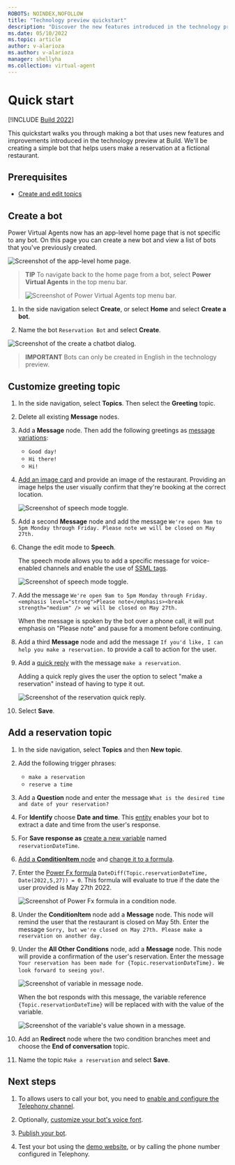```yaml
---
ROBOTS: NOINDEX,NOFOLLOW
title: "Technology preview quickstart"
description: "Discover the new features introduced in the technology preview at Build."
ms.date: 05/10/2022
ms.topic: article
author: v-alarioza
ms.author: v-alarioza
manager: shellyha
ms.collection: virtual-agent
---
```


# Quick start

[!INCLUDE [Build 2022](includes/build-22-disclaimer.md)]

This quickstart walks you through making a bot that uses new features and improvements introduced in the technology preview at Build. We'll be creating a simple bot that helps users make a reservation at a fictional restaurant.

## Prerequisites

- [Create and edit topics](authoring-create-edit-topics.md)

## Create a bot

Power Virtual Agents now has an app-level home page that is not specific to any bot. On this page you can create a new bot and view a list of bots that you've previously created.

![Screenshot of the app-level home page.](media/build-2022-quickstart/new-bot1.png)

> **TIP**
> To navigate back to the home page from a bot, select **Power Virtual Agents** in the top menu bar.
>
> ![Screenshot of Power Virtual Agents top menu bar.](media/build-2022-quickstart/go-home.png)

1. In the side navigation select **Create**, or select **Home** and select **Create a bot**.

1. Name the bot `Reservation Bot` and select **Create**.

![Screenshot of the create a chatbot dialog.](media/build-2022-quickstart/new-bot2.png)

> **IMPORTANT**
> Bots can only be created in English in the technology preview.

## Customize greeting topic

1. In the side navigation, select **Topics**. Then select the **Greeting** topic.

1. Delete all existing **Message** nodes.

1. Add a **Message** node. Then add the following greetings as [message variations](authoring-create-edit-topics.md#message-variations):
    - `Good day!`
    - `Hi there!`
    - `Hi!`

1. [Add an image card](advanced-cards.md#image-card) and provide an image of the restaurant. Providing an image helps the user visually confirm that they're booking at the correct location.

    ![Screenshot of speech mode toggle.](media/build-2022-quickstart/image-card.png)

1. Add a second **Message** node and add the message `We're open 9am to 5pm Monday through Friday. Please note we will be closed on May 27th.`

1. Change the edit mode to **Speech**.

   The speech mode allows you to add a specific message for voice-enabled channels and enable the use of [SSML tags](advanced-custom-speech-ssml.md).

    ![Screenshot of speech mode toggle.](media/build-2022-quickstart/message-speech-mode.png)

1. Add the message `We're open 9am to 5pm Monday through Friday. <emphasis level="strong">Please note</emphasis><break strength="medium" /> we will be closed on May 27th.`

   When the message is spoken by the bot over a phone call, it will put emphasis on "Please note" and pause for a moment before continuing.

1. Add a third **Message** node and add the message `If you'd like, I can help you make a reservation.` to provide a call to action for the user.

1. Add a [quick reply](authoring-create-edit-topics.md#quick-replies) with the message `make a reservation`.

   Adding a quick reply gives the user the option to select "make a reservation" instead of having to type it out.

   ![Screenshot of the reservation quick reply.](media/build-2022-quickstart/quick-reply.png)

1. Select **Save**.

## Add a reservation topic

1. In the side navigation, select **Topics** and then **New topic**.

1. Add the following trigger phrases:
    - `make a reservation`
    - `reserve a time`

1. Add a **Question** node and enter the message `What is the desired time and date of your reservation?`

1. For **Identify** choose **Date and time**. This [entity](advanced-entities-slot-filling.md) enables your bot to extract a date and time from the user's response.

1. For **Save response as** [create a new variable](authoring-variables.md) named `reservationDateTime`.

1. [Add a **ConditionItem** node](authoring-create-edit-topics.md#add-a-condition) and [change it to a formula](advanced-power-fx.md#use-power-fx-as-a-condition).

1. Enter the [Power Fx formula](advanced-power-fx.md) `DateDiff(Topic.reservationDateTime, Date(2022,5,27)) = 0`. This formula will evaluate to true if the date the user provided is May 27th 2022.

    ![Screenshot of Power Fx formula in a condition node.](media/build-2022-quickstart/condition-formula.png)

1. Under the **ConditionItem** node add a **Message** node. This node will remind the user that the restaurant is closed on May 5th. Enter the message `Sorry, but we're closed on May 27th. Please make a reservation on another day.`

1. Under the **All Other Conditions** node, add a **Message** node. This node will provide a confirmation of the user's reservation. Enter the message `Your reservation has been made for {Topic.reservationDateTime}. We look forward to seeing you!`.

    ![Screenshot of variable in message node.](media/build-2022-quickstart/variable-reference.png)

   When the bot responds with this message, the variable reference `{Topic.reservationDateTime}` will be replaced with with the value of the variable.

    ![Screenshot of the variable's value shown in a message.](media/build-2022-quickstart/variable-replaced.png)

1. Add an **Redirect** node where the two condition branches meet and choose the **End of conversation** topic.

1. Name the topic `Make a reservation` and select **Save**.

## Next steps

1. To allows users to call your bot, you need to [enable and configure the Telephony channel](publication-connect-bot-to-telephony.md).

1. Optionally, [customize your bot's voice font](advanced-speech-settings.md).

1. [Publish your bot](publication-fundamentals-publish-channels.md).

1. Test your bot using the [demo website](publication-connect-bot-to-web-channels.md), or by calling the phone number configured in Telephony.
